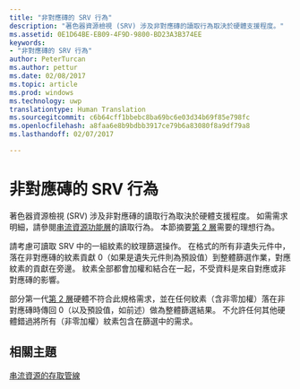 ```yaml
---
title: "非對應磚的 SRV 行為"
description: "著色器資源檢視 (SRV) 涉及非對應磚的讀取行為取決於硬體支援程度。"
ms.assetid: 0E1D64BE-EB09-4F9D-9800-BD23A3B374EE
keywords:
- "非對應磚的 SRV 行為"
author: PeterTurcan
ms.author: pettur
ms.date: 02/08/2017
ms.topic: article
ms.prod: windows
ms.technology: uwp
translationtype: Human Translation
ms.sourcegitcommit: c6b64cff1bbebc8ba69bc6e03d34b69f85e798fc
ms.openlocfilehash: a8faa6e8b9bdbb3917ce79b6a83080f8a9df79a8
ms.lasthandoff: 02/07/2017

---
```


# <a name="span-iddirect3dconceptssrvbehaviorwithnon-mappedtilesspansrv-behavior-with-non-mapped-tiles"></a><span id="direct3dconcepts.srv_behavior_with_non-mapped_tiles"></span>非對應磚的 SRV 行為


著色器資源檢視 (SRV) 涉及非對應磚的讀取行為取決於硬體支援程度。 如需需求明細，請參閱[串流資源功能層](streaming-resources-features-tiers.md)的讀取行為。 本節摘要[第 2 層](tier-2.md)需要的理想行為。

請考慮可讀取 SRV 中的一組紋素的紋理篩選操作。 在格式的所有非遺失元件中，落在非對應磚的紋素貢獻 0（如果是遺失元件則為預設值）到整體篩選作業，對應紋素的貢獻在旁邊。 紋素全部都會加權和結合在一起，不受資料是來自對應或非對應磚的影響。

部分第一代[第 2 層](tier-2.md)硬體不符合此規格需求，並在任何紋素（含非零加權）落在非對應磚時傳回 0（以及預設值，如前述）做為整體篩選結果。 不允許任何其他硬體錯過將所有（非零加權）紋素包含在篩選中的需求。

## <a name="span-idrelated-topicsspanrelated-topics"></a><span id="related-topics"></span>相關主題


[串流資源的存取管線](pipeline-access-to-streaming-resources.md)

 

 





